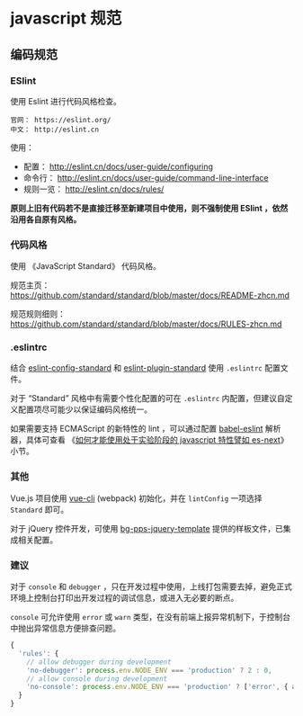 # javascript 规范

## 编码规范

### ESlint

使用 Eslint 进行代码风格检查。

    官网： https://eslint.org/  
    中文： http://eslint.cn

使用：

- 配置： http://eslint.cn/docs/user-guide/configuring
- 命令行： http://eslint.cn/docs/user-guide/command-line-interface
- 规则一览： http://eslint.cn/docs/rules/

__原则上旧有代码若不是直接迁移至新建项目中使用，则不强制使用 ESlint ，依然沿用各自原有风格。__

### 代码风格

使用 《JavaScript Standard》 代码风格。

规范主页： https://github.com/standard/standard/blob/master/docs/README-zhcn.md

规范规则细则： https://github.com/standard/standard/blob/master/docs/RULES-zhcn.md

### .eslintrc

结合 [eslint-config-standard](https://github.com/standard/eslint-config-standard) 和 [eslint-plugin-standard](https://github.com/xjamundx/eslint-plugin-standard) 使用 `.eslintrc` 配置文件。

对于 “Standard” 风格中有需要个性化配置的可在 `.eslintrc` 内配置，但建议自定义配置项尽可能少以保证编码风格统一。

如果需要支持 ECMAScript 的新特性的 lint ，可以通过配置 [babel-eslint](https://github.com/babel/babel-eslint) 解析器，具体可查看 《[如何才能使用处于实验阶段的 javascript 特性譬如 es-next](https://github.com/standard/standard/blob/master/docs/README-zhcn.md#如何才能使用处于实验阶段的-javascript-特性譬如-es-next)》 小节。

### 其他

Vue.js 项目使用 [vue-cli](https://github.com/vuejs/vue-cli) (webpack) 初始化，并在 `lintConfig` 一项选择 `Standard` 即可。

对于 jQuery 控件开发，可使用 [bg-pps-jquery-template](http://192.168.1.122:3000/UED/bg-pps-jquery-template) 提供的样板文件，已集成相关配置。

### 建议

对于 `console` 和 `debugger` ，只在开发过程中使用，上线打包需要去掉，避免正式环境上控制台打印出开发过程的调试信息，或进入无必要的断点。

`console` 可允许使用 `error` 或 `warn` 类型，在没有前端上报异常机制下，于控制台中抛出异常信息方便排查问题。

```js
{
  'rules': {
    // allow debugger during development
    'no-debugger': process.env.NODE_ENV === 'production' ? 2 : 0,
    // allow console during development
    'no-console': process.env.NODE_ENV === 'production' ? ['error', { allow: ['warn', 'error'] }] : 0
  }
}
```